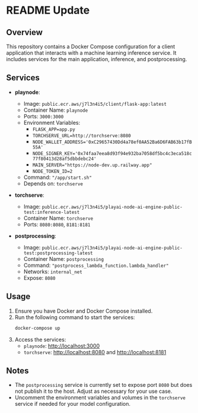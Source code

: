 # README Update

## Overview

This repository contains a Docker Compose configuration for a client application that interacts with a machine learning inference service. It includes services for the main application, inference, and postprocessing.

## Services

- **playnode**: 
  - Image: `public.ecr.aws/j7l3n4i5/client/flask-app:latest`
  - Container Name: `playnode`
  - Ports: `3000:3000`
  - Environment Variables:
    - `FLASK_APP=app.py`
    - `TORCHSERVE_URL=http://torchserve:8080`
    - `NODE_WALLET_ADDRESS='0xC29657430Dd4a78ef0AA52Ba6D6FAB63b17fB55A'`
    - `NODE_SIGNER_KEY='0x74faa7eea8d93f94e932ba7058df5bc4c3eca518c77f80413d28af5dbbdebc24'`
    - `MAIN_SERVER="https://node-dev.up.railway.app"`
    - `NODE_TOKEN_ID=2`
  - Command: `"/app/start.sh"`
  - Depends on: `torchserve`

- **torchserve**: 
  - Image: `public.ecr.aws/j7l3n4i5/playai-node-ai-engine-public-test:inference-latest`
  - Container Name: `torchserve`
  - Ports: `8080:8080`, `8181:8181`

- **postprocessing**: 
  - Image: `public.ecr.aws/j7l3n4i5/playai-node-ai-engine-public-test:postprocessing-latest`
  - Container Name: `postprocessing`
  - Command: `"postprocess_lambda_function.lambda_handler"`
  - Networks: `internal_net`
  - Expose: `8080`

## Usage

1. Ensure you have Docker and Docker Compose installed.
2. Run the following command to start the services:
   ```bash
   docker-compose up
   ```
3. Access the services:
   - `playnode`: [http://localhost:3000](http://localhost:3000)
   - `torchserve`: [http://localhost:8080](http://localhost:8080) and [http://localhost:8181](http://localhost:8181)

## Notes

- The `postprocessing` service is currently set to expose port `8080` but does not publish it to the host. Adjust as necessary for your use case.
- Uncomment the environment variables and volumes in the `torchserve` service if needed for your model configuration.